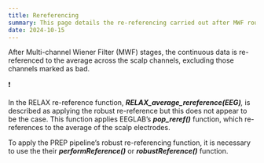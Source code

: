 ```yaml
---
title: Rereferencing
summary: This page details the re-referencing carried out after MWF rounds.
date: 2024-10-15
---
```

After Multi-channel Wiener Filter (MWF) stages, the continuous data is re-referenced to the average across the scalp channels, excluding those channels marked as bad. 

<aside>
❗

In the RELAX re-reference function, ***RELAX_average_rereference(EEG)**,* is described as applying the robust re-reference but this does not appear to be the case. This function applies EEGLAB’s ***pop_reref()*** function, which re-references to the average of the scalp electrodes. 

To apply the PREP pipeline’s robust re-referencing function, it is necessary to use the their ***performReference()*** or ***robustReference()*** function. 

</aside>